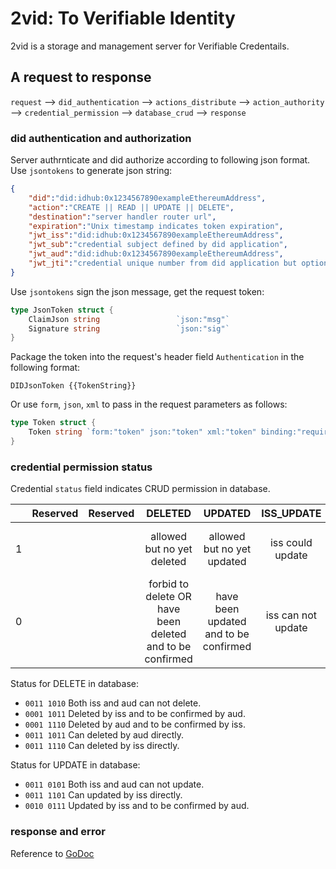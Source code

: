 # 2vid: To Verifiable Identity
2vid is a storage and management server for Verifiable Credentails.

## A request to response

`request` --> `did_authentication` --> `actions_distribute` --> `action_authority` --> `credential_permission` --> `database_crud` --> `response`

### did authentication and authorization
Server authrnticate and did authorize according to following json format.
Use `jsontokens` to generate json string:
```json
{
	"did":"did:idhub:0x1234567890exampleEthereumAddress",
	"action":"CREATE || READ || UPDATE || DELETE",
	"destination":"server handler router url",
	"expiration":"Unix timestamp indicates token expiration",
	"jwt_iss":"did:idhub:0x1234567890exampleEthereumAddress",
	"jwt_sub":"credential subject defined by did application",
	"jwt_aud":"did:idhub:0x1234567890exampleEthereumAddress",
	"jwt_jti":"credential unique number from did application but optional"
}
```
Use `jsontokens` sign the json message, get the request token:
```go
type JsonToken struct {
	ClaimJson string                 `json:"msg"`
	Signature string                 `json:"sig"`
}
```
Package the token into the request's header field `Authentication` in the following format:
```
DIDJsonToken {{TokenString}}
```
Or use `form`, `json`, `xml` to pass in the request parameters as follows:
```go
type Token struct {
	Token string `form:"token" json:"token" xml:"token" binding:"required"`
}
```

### credential permission status
Credential `status` field indicates CRUD permission in database.

|     |Reserved|Reserved|DELETED|UPDATED|ISS_UPDATE|ISS_DELETE|AUD_UPDATE|AUD_DELETE|
|:--------:|:--------:|:--------:|:--------:|:--------:|:--------:|:--------:|:--------:|:--------:|
|1|||allowed but no yet deleted|allowed but no yet updated|iss could update|iss could delete OR confirm deleted|update need aud agree|aud could delete OR confirm deleted|
|0|||forbid to delete OR have been deleted and to be confirmed|have been updated and to be confirmed|iss can not update|iss can not delete OR have been deleted|update don't need aud agree|aud can not delete OR have been deleted||


Status for DELETE in database:
* `0011 1010` Both iss and aud can not delete.
* `0001 1011` Deleted by iss and to be confirmed by aud.
* `0001 1110` Deleted by aud and to be confirmed by iss.
* `0011 1011` Can deleted by aud directly.
* `0011 1110` Can deleted by iss directly.

Status for UPDATE in database:
* `0011 0101` Both iss and aud can not update.
* `0011 1101` Can updated by iss directly.
* `0010 0111` Updated by iss and  to be confirmed by aud.

### response and error
Reference to [GoDoc](https://godoc.org/github.com/idhubnetwork/2vid/handlers)
